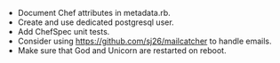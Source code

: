 * Document Chef attributes in metadata.rb.
* Create and use dedicated postgresql user.
* Add ChefSpec unit tests.
* Consider using https://github.com/sj26/mailcatcher to handle emails.
* Make sure that God and Unicorn are restarted on reboot.
